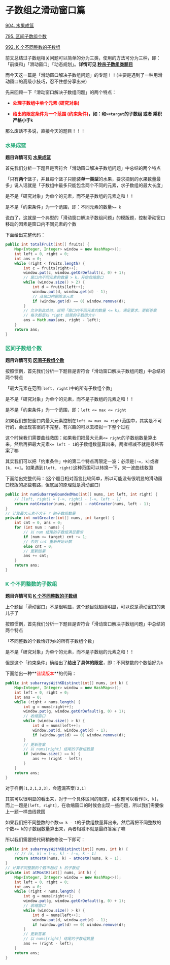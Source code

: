 # 子数组之滑动窗口篇

[904. 水果成篮](https://leetcode.cn/problems/fruit-into-baskets/)

[795. 区间子数组个数](https://leetcode.cn/problems/number-of-subarrays-with-bounded-maximum/)

[992. K 个不同整数的子数组](https://leetcode.cn/problems/subarrays-with-k-different-integers/)



前文总结过子数组相关问题可以简单的分为三类，使用的方法可分为三种，即：「前缀和」「滑动窗口」「动态规划」。**详情可见 [秒杀子数组类题目](./秒杀子数组类题目.html)**

而今天这一篇是「滑动窗口解决子数组问题」的专题！！(主要是遇到了一种用滑动窗口的高级小技巧，忍不住想分享出来)

先来回顾一下「滑动窗口解决子数组问题」的两个特点：

- **<font color='red'>处理子数组中单个元素 (研究对象)</font>**

- **<font color='red'>给出的限定条件为一个范围 (约束条件)</font>，如：和`>=target`的子数组 或者 乘积严格小于`k`**

那么废话不多说，直接今天的题目！！！

### <font color=#1FA774>水果成篮</font>

**题目详情可见 [水果成篮](https://leetcode.cn/problems/fruit-into-baskets/)**

首先我们分析一下题目是否符合「滑动窗口解决子数组问题」中总结的两个特点

「只有**两个**篮子，并且每个篮子只能装**单一类型**的水果，要求摘到的水果数量最多」说人话就是「子数组中最多只能包含两个不同的元素，求子数组的最大长度」

是不是「研究对象」为单个的元素，而不是子数组的元素之和！！

是不是「约束条件」为一个范围，即：不同元素的数量`>= k`

说白了，这就是一个典型的「滑动窗口解决子数组问题」的模版题，控制滑动窗口移动的因素是窗口内不同元素的个数

下面给出完整代码：

```java
public int totalFruit(int[] fruits) {
    Map<Integer, Integer> window = new HashMap<>();
    int left = 0, right = 0;
    int ans = 0;
    while (right < fruits.length) {
        int c = fruits[right++];
        window.put(c, window.getOrDefault(c, 0) + 1);
        // 窗口内不同元素的数量 > k，开始收缩窗口
        while (window.size() > 2) {
            int d = fruits[left++];
            window.put(d, window.get(d) - 1);
            // 从窗口内删除该元素
            if (window.get(d) == 0) window.remove(d);
        }
        // 允许到此处时，说明「窗口内不同元素的数量 <= k」，满足要求，更新答案
        // 每次都是以 right 结尾的子数组大小
        ans = Math.max(ans, right - left);
    }
    return ans;
}
```

### <font color=#1FA774>区间子数组个数</font>

**题目详情可见 [区间子数组个数](https://leetcode.cn/problems/number-of-subarrays-with-bounded-maximum/)**

按照惯例，首先我们分析一下题目是否符合「滑动窗口解决子数组问题」中总结的两个特点

「最大元素在范围`[left, right]`中的所有子数组个数」

是不是「研究对象」为单个的元素，而不是子数组的元素之和！！

是不是「约束条件」为一个范围，即：`left <= max <= right`

如果我们想把窗口内最大元素控制在`left <= max <= right`范围中，其实是不可行的，会出现答案的不完整，有兴趣的可以去模拟一下整个过程

这个时候我们需要曲线救国：如果我们把最大元素`<= right`的子数组数量算出来，然后再把最大元素`<= left - 1`的子数组数量算出来，两者相减不就是最终答案了嘛

其实我们可以把「约束条件」中的第二个特点再限定一波：必须是`[-∞, k]`或者`[k, +∞]`。如果遇到`[left, right]`这种范围可以转换一下，来一波曲线救国

下面给出完整代码：(这个题目相对而言比较简单，所以可能没有很明显的滑动窗口模版的那些套路，但底层的原理就是滑动窗口)

```java
public int numSubarrayBoundedMax(int[] nums, int left, int right) {
    // [left, right] = [-∞, right] - [-∞, left - 1]
    return notGreater(nums, right) - notGreater(nums, left - 1);
}
// 计算最大元素不大于 r 的子数组数量
private int notGreater(int[] nums, int target) {
    int cnt = 0, ans = 0;
    for (int num : nums) {
        // 以 num 结尾的子数组满足要求
        if (num <= target) cnt += 1;
        // 否则 cnt 重新开始计数
        else cnt = 0;
        // 更新结果
        ans += cnt;
    }
    return ans;
}
```

### <font color=#1FA774>K 个不同整数的子数组</font>

**题目详情可见 [K 个不同整数的子数组](https://leetcode.cn/problems/subarrays-with-k-different-integers/)**

上个题目「滑动窗口」不是很明显，这个题目就超级明显，可以说是滑动窗口的亲儿子了

按照惯例，首先我们分析一下题目是否符合「滑动窗口解决子数组问题」中总结的两个特点

「不同整数的个数恰好为`k`的所有子数组个数」

是不是「研究对象」为单个的元素，而不是子数组的元素之和！！

但是这个「约束条件」确给出了**给出了具体的限定**，即：不同整数的个数恰好为`k`

下面给出一种**<font color='red'>错误版本</font>**的代码：

```java
public int subarraysWithKDistinct(int[] nums, int k) {
    Map<Integer, Integer> window = new HashMap<>();
    int left = 0, right = 0;
    int ans = 0;
    while (right < nums.length) {
        int g = nums[right++];
        window.put(g, window.getOrDefault(g, 0) + 1);
        // 收缩窗口
        while (window.size() > k) {
            int d = nums[left++];
            window.put(d, window.get(d) - 1);
            if (window.get(d) == 0) window.remove(d);
        }
        // 更新答案
        // 以 nums[right] 结尾的子数组数量
        if (window.size() == k) {
            ans += (right - left);
        }
    }
    return ans;
}
```

对于样例`[1,2,1,2,3]`，会遗漏答案`[2,1]`

其实可以很明显的看出来，对于一个具体区间的限定，如本题可以看作`[k, k]`，而上一题是`[left, right]`，在收缩窗口的时候会出现一些问题，所以我们需要像上一题一样曲线救国

如果我们把不同整数的个数`<= k - 1`的子数组数量算出来，然后再把不同整数的个数`<= k`的子数组数量算出来，两者相减不就是最终答案了嘛

所以我们需要把代码稍微修改一下即可：

```java
public int subarraysWithKDistinct(int[] nums, int k) {
    // // [k, k] = [-∞, k] - [-∞, k - 1]
    return atMostK(nums, k) - atMostK(nums, k - 1);
}
// 计算不同整数的个数不超过 k 的子数组
private int atMostK(int[] nums, int k) {
    Map<Integer, Integer> window = new HashMap<>();
    int left = 0, right = 0;
    int ans = 0;
    while (right < nums.length) {
        int g = nums[right++];
        window.put(g, window.getOrDefault(g, 0) + 1);
        // 收缩窗口
        while (window.size() > k) {
            int d = nums[left++];
            window.put(d, window.get(d) - 1);
            if (window.get(d) == 0) window.remove(d);
        }
        // 更新答案
        // 以 nums[right] 结尾的子数组数量
        ans += (right - left);
    }
    return ans;
}
```